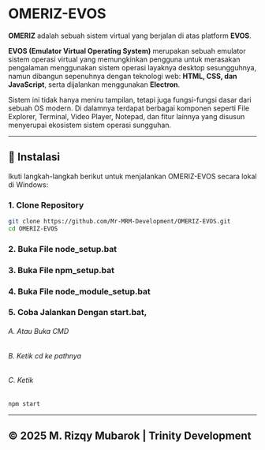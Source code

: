 # OMERIZ-EVOS

**OMERIZ** adalah sebuah sistem virtual yang berjalan di atas platform **EVOS**.

**EVOS (Emulator Virtual Operating System)** merupakan sebuah emulator sistem operasi virtual yang memungkinkan pengguna untuk merasakan pengalaman menggunakan sistem operasi layaknya desktop sesungguhnya, namun dibangun sepenuhnya dengan teknologi web: **HTML, CSS, dan JavaScript**, serta dijalankan menggunakan **Electron**.

Sistem ini tidak hanya meniru tampilan, tetapi juga fungsi-fungsi dasar dari sebuah OS modern. Di dalamnya terdapat berbagai komponen seperti File Explorer, Terminal, Video Player, Notepad, dan fitur lainnya yang disusun menyerupai ekosistem sistem operasi sungguhan.

---

## 🔧 Instalasi

Ikuti langkah-langkah berikut untuk menjalankan OMERIZ-EVOS secara lokal di Windows:

### 1. Clone Repository

```bash
git clone https://github.com/Mr-MRM-Development/OMERIZ-EVOS.git
cd OMERIZ-EVOS

```

### 2. Buka File node_setup.bat
### 3. Buka File npm_setup.bat
### 4. Buka File node_module_setup.bat
### 5. Coba Jalankan Dengan start.bat, 
###### A. Atau Buka CMD
###### B. Ketik cd ke pathnya
###### C. Ketik 
```bash 
npm start
```

---
&copy; 2025 M. Rizqy Mubarok | Trinity Development
---

